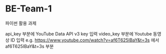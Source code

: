 # BE-Team-1
파이썬 활용 과제 

api_key 부분에 YouTube Data API v3 key 입력
video_key 부분에 Youtube 동영상 ID 입력 e.g. https://www.youtube.com/watch?v=af6T625IBaY&t=3s 에서 af6T625IBaY&t=3s 부분
